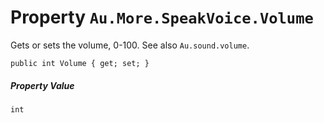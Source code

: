 # Property `Au.More.SpeakVoice.Volume`

Gets or sets the volume, 0-100. See also `Au.sound.volume`.

```
public int Volume { get; set; }
```

##### Property Value

`int`